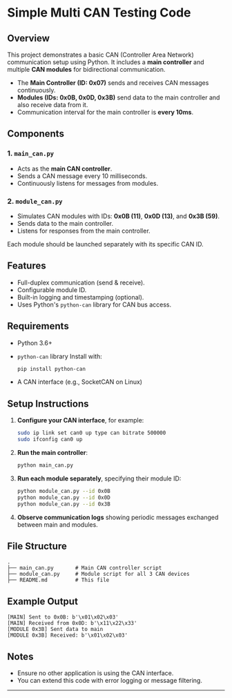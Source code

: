 # Simple Multi CAN Testing Code

## Overview

This project demonstrates a basic CAN (Controller Area Network) communication setup using Python. It includes a **main controller** and multiple **CAN modules** for bidirectional communication.

* The **Main Controller (ID: 0x07)** sends and receives CAN messages continuously.
* **Modules (IDs: 0x0B, 0x0D, 0x3B)** send data to the main controller and also receive data from it.
* Communication interval for the main controller is **every 10ms**.

## Components

### 1. `main_can.py`

* Acts as the **main CAN controller**.
* Sends a CAN message every 10 milliseconds.
* Continuously listens for messages from modules.

### 2. `module_can.py`

* Simulates CAN modules with IDs: **0x0B (11)**, **0x0D (13)**, and **0x3B (59)**.
* Sends data to the main controller.
* Listens for responses from the main controller.

Each module should be launched separately with its specific CAN ID.

## Features

* Full-duplex communication (send & receive).
* Configurable module ID.
* Built-in logging and timestamping (optional).
* Uses Python's `python-can` library for CAN bus access.

## Requirements

* Python 3.6+

* `python-can` library
  Install with:

  ```bash
  pip install python-can
  ```

* A CAN interface (e.g., SocketCAN on Linux)

## Setup Instructions

1. **Configure your CAN interface**, for example:

   ```bash
   sudo ip link set can0 up type can bitrate 500000
   sudo ifconfig can0 up
   ```

2. **Run the main controller**:

   ```bash
   python main_can.py
   ```

3. **Run each module separately**, specifying their module ID:

   ```bash
   python module_can.py --id 0x0B
   python module_can.py --id 0x0D
   python module_can.py --id 0x3B
   ```

4. **Observe communication logs** showing periodic messages exchanged between main and modules.

## File Structure

```
.
├── main_can.py       # Main CAN controller script
├── module_can.py     # Module script for all 3 CAN devices
├── README.md         # This file
```

## Example Output

```
[MAIN] Sent to 0x0B: b'\x01\x02\x03'
[MAIN] Received from 0x0D: b'\x11\x22\x33'
[MODULE 0x3B] Sent data to main
[MODULE 0x3B] Received: b'\x01\x02\x03'
```

## Notes

* Ensure no other application is using the CAN interface.
* You can extend this code with error logging or message filtering.

---

